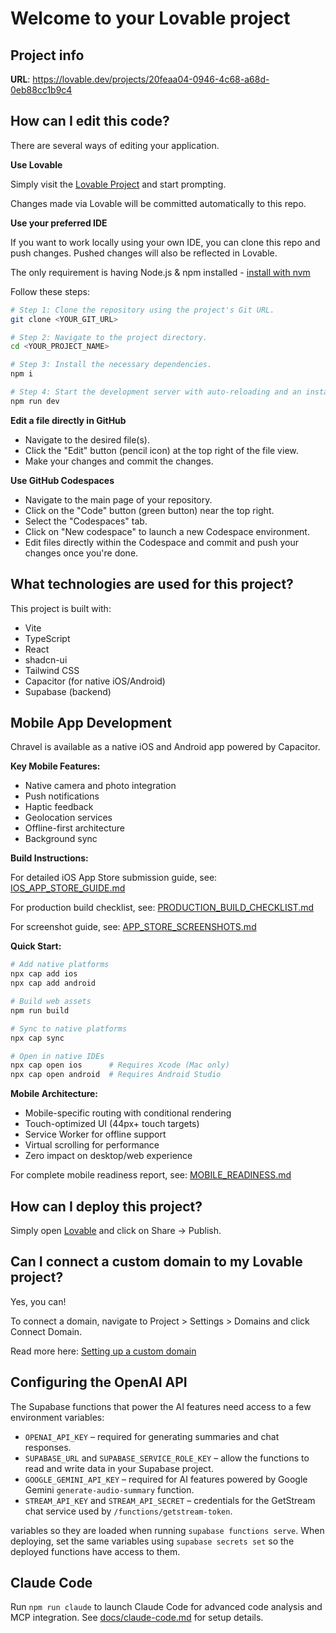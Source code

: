 # Welcome to your Lovable project

## Project info

**URL**: https://lovable.dev/projects/20feaa04-0946-4c68-a68d-0eb88cc1b9c4

## How can I edit this code?

There are several ways of editing your application.

**Use Lovable**

Simply visit the [Lovable Project](https://lovable.dev/projects/20feaa04-0946-4c68-a68d-0eb88cc1b9c4) and start prompting.

Changes made via Lovable will be committed automatically to this repo.

**Use your preferred IDE**

If you want to work locally using your own IDE, you can clone this repo and push changes. Pushed changes will also be reflected in Lovable.

The only requirement is having Node.js & npm installed - [install with nvm](https://github.com/nvm-sh/nvm#installing-and-updating)

Follow these steps:

```sh
# Step 1: Clone the repository using the project's Git URL.
git clone <YOUR_GIT_URL>

# Step 2: Navigate to the project directory.
cd <YOUR_PROJECT_NAME>

# Step 3: Install the necessary dependencies.
npm i

# Step 4: Start the development server with auto-reloading and an instant preview.
npm run dev
```

**Edit a file directly in GitHub**

- Navigate to the desired file(s).
- Click the "Edit" button (pencil icon) at the top right of the file view.
- Make your changes and commit the changes.

**Use GitHub Codespaces**

- Navigate to the main page of your repository.
- Click on the "Code" button (green button) near the top right.
- Select the "Codespaces" tab.
- Click on "New codespace" to launch a new Codespace environment.
- Edit files directly within the Codespace and commit and push your changes once you're done.

## What technologies are used for this project?

This project is built with:

- Vite
- TypeScript
- React
- shadcn-ui
- Tailwind CSS
- Capacitor (for native iOS/Android)
- Supabase (backend)

## Mobile App Development

Chravel is available as a native iOS and Android app powered by Capacitor.

**Key Mobile Features:**
- Native camera and photo integration
- Push notifications
- Haptic feedback
- Geolocation services
- Offline-first architecture
- Background sync

**Build Instructions:**

For detailed iOS App Store submission guide, see: [IOS_APP_STORE_GUIDE.md](IOS_APP_STORE_GUIDE.md)

For production build checklist, see: [PRODUCTION_BUILD_CHECKLIST.md](PRODUCTION_BUILD_CHECKLIST.md)

For screenshot guide, see: [APP_STORE_SCREENSHOTS.md](APP_STORE_SCREENSHOTS.md)

**Quick Start:**
```bash
# Add native platforms
npx cap add ios
npx cap add android

# Build web assets
npm run build

# Sync to native platforms
npx cap sync

# Open in native IDEs
npx cap open ios      # Requires Xcode (Mac only)
npx cap open android  # Requires Android Studio
```

**Mobile Architecture:**
- Mobile-specific routing with conditional rendering
- Touch-optimized UI (44px+ touch targets)
- Service Worker for offline support
- Virtual scrolling for performance
- Zero impact on desktop/web experience

For complete mobile readiness report, see: [MOBILE_READINESS.md](MOBILE_READINESS.md)

## How can I deploy this project?

Simply open [Lovable](https://lovable.dev/projects/20feaa04-0946-4c68-a68d-0eb88cc1b9c4) and click on Share -> Publish.

## Can I connect a custom domain to my Lovable project?

Yes, you can!

To connect a domain, navigate to Project > Settings > Domains and click Connect Domain.

Read more here: [Setting up a custom domain](https://docs.lovable.dev/tips-tricks/custom-domain#step-by-step-guide)

## Configuring the OpenAI API

The Supabase functions that power the AI features need access to a few
environment variables:

- `OPENAI_API_KEY` – required for generating summaries and chat responses.
- `SUPABASE_URL` and `SUPABASE_SERVICE_ROLE_KEY` – allow the functions to
  read and write data in your Supabase project.
- `GOOGLE_GEMINI_API_KEY` – required for AI features powered by Google Gemini
  `generate-audio-summary` function.
- `STREAM_API_KEY` and `STREAM_API_SECRET` – credentials for the GetStream
  chat service used by `/functions/getstream-token`.

variables so they are loaded when running `supabase functions serve`.
When deploying, set the same variables using `supabase secrets set` so the
deployed functions have access to them.

## Claude Code

Run `npm run claude` to launch Claude Code for advanced code analysis and MCP integration. See [docs/claude-code.md](docs/claude-code.md) for setup details.